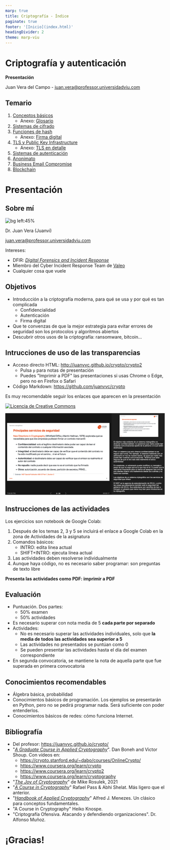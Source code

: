 ```yaml
---
marp: true
title: Criptografía - Índice
paginate: true
footer: '[Inicio](index.html)'
headingDivider: 2
theme: marp-viu
---
```


<style>
    /* You can add custom style here. VSCode supports this.
    Other editor might need these custom code in
    the YAML header: section: | */
</style>

# Criptografía y autenticación
<!-- _class: first-slide -->

**Presentación**

Juan Vera del Campo - <juan.vera@professor.universidadviu.com>


## Temario
<!-- _class: cool-list smaller-font -->

1. [Conceptos básicos](01-conceptos.html)
    - Anexo: [Glosario](../A1-glosario.html)
1. [Sistemas de cifrado](02-cifrado.html)
1. [Funciones de hash](../06-hashes.html)
    - Anexo: [Firma digital](../A4-firmadigital.html)
1. [TLS y Public Key Infrastructure](../07-pki.html)
    - Anexo: [TLS en detalle](../A2-protocolos.html)
1. [Sistemas de autenticación](../11-autenticacion.html)
1. [Anonimato](../12-anonimato.html)
1. [Business Email Compromise](../13-bec.html)
1. [Blockchain](../A3-blockchain.html)


# Presentación
<!-- _class: lead -->

## Sobre mí

![bg left:45%](../images/juanvi.jpg)

Dr. Juan Vera (Juanvi)

<juan.vera@professor.universidadviu.com>

Intereses:

- DFIR: [*Digital Forensics and Incident Response*](https://en.wikipedia.org/wiki/Computer_security_incident_management)
- Miembro del Cyber Incident Response Team de [Valeo](https://es.wikipedia.org/wiki/Valeo)
- Cualquier cosa que vuele

## Objetivos

- Introducción a la criptografía moderna, para qué se usa y por qué es tan complicada
  - Confidencialidad
  - Autenticación
  - Firma digital
- Que te convenzas de que la mejor estrategia para evitar errores de seguridad son los protocolos y algoritmos abiertos
- Descubrir otros usos de la criptografía: ransomware, bitcoin...

## Intrucciones de uso de las transparencias

- Acceso directo HTML: <http://juanvvc.github.io/crypto/crypto2>
    - Pulsa `p` para notas de presentación
    - Puedes "Imprimir a PDF" las presentaciones si usas Chrome o Edge, pero no en Firefox o Safari
- Código Markdown: <https://github.com/juanvvc/crypto>

Es muy recomendable seguir los enlaces que aparecen en la presentación

[![Licencia de Creative Commons](https://i.creativecommons.org/l/by/4.0/88x31.png)](http://creativecommons.org/licenses/by/4.0/)

![bg right:40% w:100%](../images/guia-transparencias.png)

<!-- 
Esto es un ejemplo de notas de profesor. Aquí habrá información adicional, aclaraciones, referencias o explicaciones más largas de los conceptos de la transparencia
-->

## Instrucciones de las actividades
<!-- _class: with-warning smaller-font -->

Los ejercicios son notebook de Google Colab:

1. Después de los temas 2, 3 y 5 se incluirá el enlace a Google Colab en la zona de Actividades de la asignatura
1. Comandos básicos:
    - INTRO: edita línea actual
    - SHIFT+INTRO: ejecuta línea actual
1. Las actividades deben resolverse individualmente
1. Aunque haya código, no es necesario saber programar: son preguntas de texto libre

**Presenta las actividades como PDF: imprimir a PDF**

<!-- Las actividades refuerzan el contenido de las clases e incluyen información adicional -->

## Evaluación

- Puntuación. Dos partes:
    - 50% examen
    - 50% actividades
- Es necesario superar con nota media de 5 **cada parte por separado**
- Actividades:
    - No es  necesario superar las actividades individuales, solo que **la media de todos las actividades sea superior a 5**
    - Las actividades no presentados se puntúan como 0
    - Se pueden presentar las actividades hasta el día del examen correspondiente
- En segunda convocatoria, se mantiene la nota de aquella parte que fue superada en primera convocatoria

## Conocimientos recomendables

- Álgebra básica, probabilidad
- Conocimientos básicos de programación. Los ejemplos se presentarán en Python, pero no se pedirá programar nada. Será suficiente con poder entenderlos.
- Conocimientos básicos de redes: cómo funciona Internet.

## Bibliografía
<!-- _class: smaller-font -->

- Del profesor: <https://juanvvc.github.io/crypto/>
- "[*A Graduate Course in Applied Cryptography*](http://toc.cryptobook.us/)".  Dan Boneh   and   Victor Shoup. Con vídeos en:
    - <https://crypto.stanford.edu/~dabo/courses/OnlineCrypto/>
    - https://www.coursera.org/learn/crypto
    - https://www.coursera.org/learn/crypto2
    - https://www.coursera.org/learn/cryptography
- "[*The Joy of Cryptography*](https://joyofcryptography.com/)" de Mike Rosulek, 2021
- "[*A Course in Cryptography*](https://www.cs.cornell.edu/courses/cs4830/2010fa/lecnotes.pdf)" Rafael Pass & Abhi Shelat. Más ligero que el anterior.
- "[*Handbook of Applied Cryptography*](http://cacr.uwaterloo.ca/hac/)" Alfred J. Menezes. Un clásico para conceptos fundamentales.
- "A Course in Cryptography" Heiko Knospe.
- "Criptografía Ofensiva. Atacando y defendiendo organizaciones". Dr. Alfonso Muñoz.

# ¡Gracias!
<!-- _class: last-slide -->
